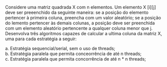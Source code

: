 Considere uma matriz quadrada X com n elementos. Um elemento X \[i][j] deve ser preeenchido da seguinte maneira: se a posição do elemento pertencer à primeira coluna, preencha com um valor aleatório; se a posição do lemento pertencer às demais colunas, a posição deve ser preenchida com um elemento aleatório pertencente a qualquer coluna menor que j. Desenvolva três algoritmos capazes de calcular a ultima coluna da matriz X, uma para cada estratégia a seguir:

a. Estratégia sequencial/serial, sem o uso de threads;<br/>
b. Estratégia paralela que permita conceorrência de até n threads;<br/>
c. Estratégia paralela que permita concorrência de até n \* n threads;
